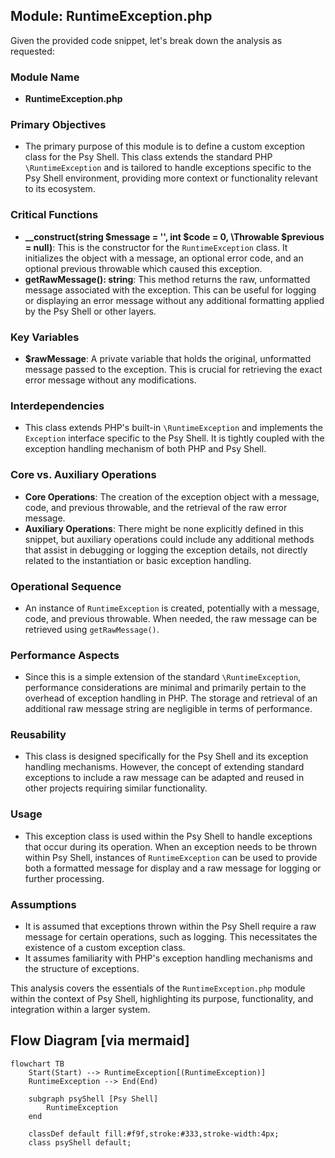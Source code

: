 ## Module: RuntimeException.php
Given the provided code snippet, let's break down the analysis as requested:

### Module Name
- **RuntimeException.php**

### Primary Objectives
- The primary purpose of this module is to define a custom exception class for the Psy Shell. This class extends the standard PHP `\RuntimeException` and is tailored to handle exceptions specific to the Psy Shell environment, providing more context or functionality relevant to its ecosystem.

### Critical Functions
- **__construct(string $message = '', int $code = 0, \Throwable $previous = null)**: This is the constructor for the `RuntimeException` class. It initializes the object with a message, an optional error code, and an optional previous throwable which caused this exception.
- **getRawMessage(): string**: This method returns the raw, unformatted message associated with the exception. This can be useful for logging or displaying an error message without any additional formatting applied by the Psy Shell or other layers.

### Key Variables
- **$rawMessage**: A private variable that holds the original, unformatted message passed to the exception. This is crucial for retrieving the exact error message without any modifications.

### Interdependencies
- This class extends PHP's built-in `\RuntimeException` and implements the `Exception` interface specific to the Psy Shell. It is tightly coupled with the exception handling mechanism of both PHP and Psy Shell.

### Core vs. Auxiliary Operations
- **Core Operations**: The creation of the exception object with a message, code, and previous throwable, and the retrieval of the raw error message.
- **Auxiliary Operations**: There might be none explicitly defined in this snippet, but auxiliary operations could include any additional methods that assist in debugging or logging the exception details, not directly related to the instantiation or basic exception handling.

### Operational Sequence
- An instance of `RuntimeException` is created, potentially with a message, code, and previous throwable. When needed, the raw message can be retrieved using `getRawMessage()`.

### Performance Aspects
- Since this is a simple extension of the standard `\RuntimeException`, performance considerations are minimal and primarily pertain to the overhead of exception handling in PHP. The storage and retrieval of an additional raw message string are negligible in terms of performance.

### Reusability
- This class is designed specifically for the Psy Shell and its exception handling mechanisms. However, the concept of extending standard exceptions to include a raw message can be adapted and reused in other projects requiring similar functionality.

### Usage
- This exception class is used within the Psy Shell to handle exceptions that occur during its operation. When an exception needs to be thrown within Psy Shell, instances of `RuntimeException` can be used to provide both a formatted message for display and a raw message for logging or further processing.

### Assumptions
- It is assumed that exceptions thrown within the Psy Shell require a raw message for certain operations, such as logging. This necessitates the existence of a custom exception class.
- It assumes familiarity with PHP's exception handling mechanisms and the structure of exceptions.

This analysis covers the essentials of the `RuntimeException.php` module within the context of Psy Shell, highlighting its purpose, functionality, and integration within a larger system.
## Flow Diagram [via mermaid]
```mermaid
flowchart TB
    Start(Start) --> RuntimeException[(RuntimeException)]
    RuntimeException --> End(End)

    subgraph psyShell [Psy Shell]
        RuntimeException
    end

    classDef default fill:#f9f,stroke:#333,stroke-width:4px;
    class psyShell default;
```
